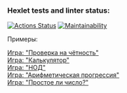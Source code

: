 ### Hexlet tests and linter status:
[![Actions Status](https://github.com/maxunov95/java-project-61/workflows/hexlet-check/badge.svg)](https://github.com/maxunov95/java-project-61/actions)
[![Maintainability](https://api.codeclimate.com/v1/badges/f53510615af1af267d42/maintainability)](https://codeclimate.com/github/maxunov95/java-project-61/maintainability)

Примеры:

[Игра: "Проверка на чётность"](https://asciinema.org/a/LETg3b2px9yFNnzHwaiLbAQSp)\
[Игра: "Калькулятор"](https://asciinema.org/a/bZFDF1jITDQRYeBdi9LrZafla)\
[Игра: "НОД"](https://asciinema.org/a/VaUiSdAzQoRC85SS5l2eA7los)\
[Игра: "Арифметическая прогрессия"](https://asciinema.org/a/J1HGyGnjJ0nIkK9bjO6drrNZH)\
[Игра: "Простое ли число?"](https://asciinema.org/a/MvRnFr69HwDwlW4XHgiPaOET7)
